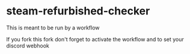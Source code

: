# steam-refurbished-checker

This is meant to be run by a workflow

If you fork this fork don't forget to activate the workflow and to set your discord webhook